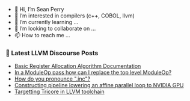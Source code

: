 - 👋 Hi, I’m Sean Perry
- 👀 I’m interested in compilers (c++, COBOL, llvm)
- 🌱 I’m currently learning ...
- 💞️ I’m looking to collaborate on ...
- 📫 How to reach me ...

<!---
s66perry/s66perry is a ✨ special ✨ repository because its `README.md` (this file) appears on your GitHub profile.
You can click the Preview link to take a look at your changes.
--->
### 📕 Latest LLVM Discourse Posts

<!-- DISCOURSE-LLVM:START -->
- [Basic Register Allocation Algorithm Documentation](https://discourse.llvm.org/t/basic-register-allocation-algorithm-documentation/71129#post_3)
- [In a ModuleOp pass how can I replace the top level ModuleOp?](https://discourse.llvm.org/t/in-a-moduleop-pass-how-can-i-replace-the-top-level-moduleop/71128#post_8)
- [How do you pronounce &quot;.inc&quot;?](https://discourse.llvm.org/t/how-do-you-pronounce-inc/71136#post_2)
- [Constructing pipeline lowering an affine parallel loop to NVIDIA GPU](https://discourse.llvm.org/t/constructing-pipeline-lowering-an-affine-parallel-loop-to-nvidia-gpu/70921#post_5)
- [Targetting Tricore in LLVM toolchain](https://discourse.llvm.org/t/targetting-tricore-in-llvm-toolchain/56885#post_4)
<!-- DISCOURSE-LLVM:END -->
